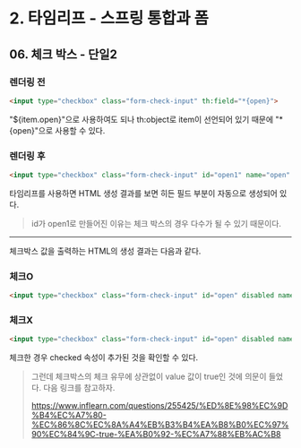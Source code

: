 # 2. 타임리프 - 스프링 통합과 폼
## 06. 체크 박스 - 단일2
### 렌더링 전
```html
<input type="checkbox" class="form-check-input" th:field="*{open}">
```
"${item.open}"으로 사용하여도 되나 th:object로 item이 선언되어 있기 때문에 "*{open}"으로 사용할 수 있다.
### 렌더링 후
```html
<input type="checkbox" class="form-check-input" id="open1" name="open" value="true"><input type="hidden" name="_open" value="on"/>
```
타임리프를 사용하면 HTML 생성 결과를 보면 히든 필드 부분이 자동으로 생성되어 있다.
> id가 open1로 만들어진 이유는 체크 박스의 경우 다수가 될 수 있기 때문이다.
***
체크박스 값을 출력하는 HTML의 생성 결과는 다음과 같다.
### 체크O
```html
<input type="checkbox" class="form-check-input" id="open" disabled name="open" value="true" checked="checked">
```
### 체크X
```html
<input type="checkbox" class="form-check-input" id="open" disabled name="open" value="true">
```
체크한 경우 checked 속성이 추가된 것을 확인할 수 있다.
> 그런데 체크박스의 체크 유무에 상관없이 value 값이 true인 것에 의문이 들었다.
> 다음 링크를 참고하자.
>
> https://www.inflearn.com/questions/255425/%ED%8E%98%EC%9D%B4%EC%A7%80-%EC%86%8C%EC%8A%A4%EB%B3%B4%EA%B8%B0%EC%97%90%EC%84%9C-true-%EA%B0%92-%EC%A7%88%EB%AC%B8
